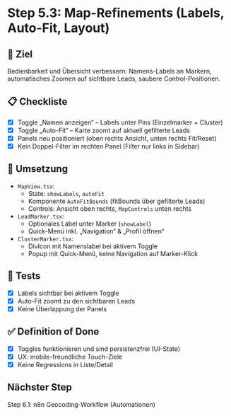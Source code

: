 # Step 5.3: Map-Refinements (Labels, Auto-Fit, Layout)

## 🎯 Ziel
Bedienbarkeit und Übersicht verbessern: Namens-Labels an Markern, automatisches Zoomen auf sichtbare Leads, saubere Control-Positionen.

## 📋 Checkliste
- [x] Toggle „Namen anzeigen“ – Labels unter Pins (Einzelmarker + Cluster)
- [x] Toggle „Auto-Fit“ – Karte zoomt auf aktuell gefilterte Leads
- [x] Panels neu positioniert (oben rechts Ansicht, unten rechts Fit/Reset)
- [x] Kein Doppel-Filter im rechten Panel (Filter nur links in Sidebar)

## 🧩 Umsetzung
- `MapView.tsx`:
  - State: `showLabels`, `autoFit`
  - Komponente `AutoFitBounds` (fitBounds über gefilterte Leads)
  - Controls: Ansicht oben rechts, `MapControls` unten rechts
- `LeadMarker.tsx`:
  - Optionales Label unter Marker (`showLabel`)
  - Quick-Menü inkl. „Navigation“ & „Profil öffnen“
- `ClusterMarker.tsx`:
  - DivIcon mit Namenslabel bei aktivem Toggle
  - Popup mit Quick-Menü, keine Navigation auf Marker-Klick

## 🧪 Tests
- [x] Labels sichtbar bei aktivem Toggle
- [x] Auto-Fit zoomt zu den sichtbaren Leads
- [x] Keine Überlappung der Panels

## ✅ Definition of Done
- [x] Toggles funktionieren und sind persistenzfrei (UI-State)
- [x] UX: mobile-freundliche Touch-Ziele
- [x] Keine Regressions in Liste/Detail

## Nächster Step
Step 6.1: n8n Geocoding-Workflow (Automationen)
